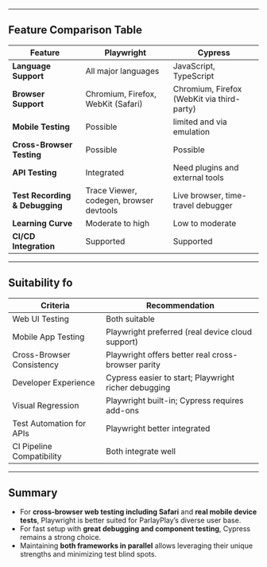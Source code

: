 

---

## Feature Comparison Table

| Feature                            | Playwright                                     | Cypress                                       |
|------------------------------------|------------------------------------------------|-----------------------------------------------|
| **Language Support**               | All major languages                            | JavaScript, TypeScript                        |
| **Browser Support**                | Chromium, Firefox, WebKit (Safari)             | Chromium, Firefox (WebKit via third-party)    |
| **Mobile Testing**                 | Possible                                       | limited and via emulation                     |
| **Cross-Browser Testing**          | Possible                                       | Possible                                      |
| **API Testing**                    | Integrated                                     | Need plugins and external tools               |
| **Test Recording & Debugging**     | Trace Viewer, codegen, browser devtools        | Live browser, time-travel debugger            |
| **Learning Curve**                 | Moderate to high                               | Low to moderate                               |
| **CI/CD Integration**              | Supported                                      | Supported

---

## Suitability fo

| Criteria                       | Recommendation                                 |
|--------------------------------|------------------------------------------------|
| Web UI Testing                 | Both suitable |
| Mobile App Testing             | Playwright preferred (real device cloud support) |
| Cross-Browser Consistency      | Playwright offers better real cross-browser parity |
| Developer Experience           | Cypress easier to start; Playwright richer debugging |
| Visual Regression             | Playwright built-in; Cypress requires add-ons |
| Test Automation for APIs       | Playwright better integrated                    |
| CI Pipeline Compatibility     | Both integrate well                             |

---

## Summary

- For **cross-browser web testing including Safari** and **real mobile device tests**, Playwright is better suited for ParlayPlay’s diverse user base.  
- For fast setup with **great debugging and component testing**, Cypress remains a strong choice.  
- Maintaining **both frameworks in parallel** allows leveraging their unique strengths and minimizing test blind spots.  
